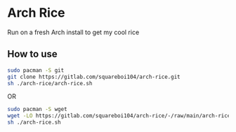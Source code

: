 # Arch Rice

Run on a fresh Arch install to get my cool rice

## How to use

```bash
sudo pacman -S git
git clone https://gitlab.com/squareboi104/arch-rice.git
sh ./arch-rice/arch-rice.sh
```
OR

```bash
sudo pacman -S wget
wget -LO https://gitlab.com/squareboi104/arch-rice/-/raw/main/arch-rice.sh
sh ./arch-rice.sh
```
